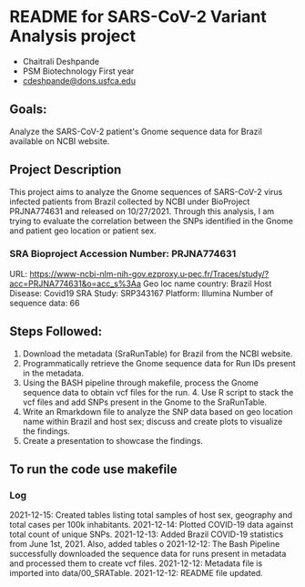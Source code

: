 # README for SARS-CoV-2 Variant Analysis project

* Chaitrali Deshpande
* PSM Biotechnology First year
* cdeshpande@dons.usfca.edu

## Goals:
Analyze the SARS-CoV-2 patient's Gnome sequence data for Brazil available on NCBI website.

## Project Description
This project aims to analyze the Gnome sequences of SARS-CoV-2 virus infected patients from Brazil collected by NCBI under BioProject PRJNA774631 and released on 10/27/2021.
Through this analysis, I am trying to evaluate the correlation between the SNPs identified in the Gnome and patient geo location or patient sex.

### SRA Bioproject Accession Number: PRJNA774631
URL: https://www-ncbi-nlm-nih-gov.ezproxy.u-pec.fr/Traces/study/?acc=PRJNA774631&o=acc_s%3Aa
Geo loc name country: Brazil
Host Disease: Covid19
SRA Study: SRP343167
Platform: Illumina
Number of sequence data: 66

## Steps Followed:
1. Download the metadata (SraRunTable) for Brazil from the NCBI website.
2. Programmatically retrieve the Gnome sequence data for Run IDs present in the metadata. 
3. Using the BASH pipeline through makefile, process the Gnome sequence data to obtain vcf files for the run. 4. Use R script to stack the vcf files and add SNPs present in the Gnome to the SraRunTable. 
5. Write an Rmarkdown file to analyze the SNP data based on geo location name within Brazil and host sex; discuss and create plots to visualize the findings.
6. Create a presentation to showcase the findings.

## To run the code use makefile
 

### Log
2021-12-15: Created tables listing total samples of host sex, geography and total cases per 100k inhabitants.
2021-12-14: Plotted COVID-19 data against total count of unique SNPs.
2021-12-13: Added Brazil COVID-19 statistics from June 1st, 2021. Also, added tables o
2021-12-12: The Bash Pipeline successfully downloaded the sequence data for runs present in metadata and processed them to create vcf files.
2021-12-12: Metadata file is imported into data/00_SRATable.
2021-12-12: README file updated.
